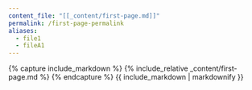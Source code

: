 ```yaml
---
content_file: "[[_content/first-page.md]]"
permalink: /first-page-permalink
aliases: 
  - file1
  - fileA1
---
```



{% capture include_markdown %}
{% include_relative _content/first-page.md %}
{% endcapture %}
{{ include_markdown | markdownify }}